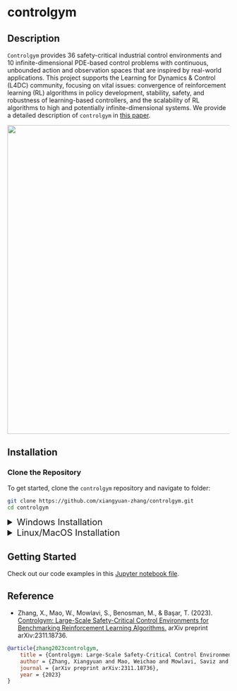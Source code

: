 # controlgym

## Description
`Controlgym` provides 36 safety-critical industrial control environments and 10 infinite-dimensional PDE-based control problems with continuous, unbounded action and observation spaces that are inspired by real-world applications. This project supports the Learning for Dynamics & Control (L4DC) community, focusing on vital issues: convergence of reinforcement learning (RL) algorithms in policy development, stability, safety, and robustness of learning-based controllers, and the scalability of RL algorithms to high and potentially infinite-dimensional systems. We provide a detailed description of `controlgym` in [this paper](https://arxiv.org/abs/2311.18736).

<p align="center">
  <img src="figures/gallery.jpeg" alt="" width="700px">
</p>



## Installation
### Clone the Repository
To get started, clone the `controlgym` repository and navigate to folder:

```bash
git clone https://github.com/xiangyuan-zhang/controlgym.git
cd controlgym
```


<details>
<summary style="font-size: 20px;">Windows Installation</summary>
    
```bash
# Step 1: create and activate a virtual environment (Optional)
# Example a: using venv
py -3.10 -m venv controlgym-env
.\controlgym-env\Scripts\activate.bat
# Example b: using conda
conda create -n controlgym-env python=3.10
conda activate controlgym-env

# Step 2: install pytorch with cuda (optional)
pip3 install --upgrade pip
pip3 install torch --index-url https://download.pytorch.org/whl/cu121Install the repository

# Step 3: install the controlgym repository
# Example a: using pip
pip3 install -e .
# Example b: using poetry
poetry install

# Step 4: deactivate the virtual environment (Optional)
# For venv
.\controlgym-env\Scripts\deactivate.bat
# For conda
conda deactivate
```
</details>

<details>
<summary style="font-size: 20px;">Linux/MacOS Installation</summary>

```bash
# Step 1: Create and activate a virtual environment (Optional)
# Example a: using venv
python3.10 -m venv controlgym-env
source controlgym-env/bin/activate
# Example b: using conda
conda create -n controlgym-env python=3.10
conda activate controlgym-env

# Step 2: Install the controlgym repository
# Example a: using pip
pip3 install -e .
# Example b: using poetry
poetry install

# Step 3: Deactivate the virtual environment (Optional)
# For venv
deactivate
# For conda
conda deactivate
```
</details>


## Getting Started
Check out our code examples in this [Jupyter notebook file](./examples.ipynb).

## Reference
- Zhang, X., Mao, W., Mowlavi, S., Benosman, M., & Başar, T. (2023). [Controlgym: Large-Scale Safety-Critical Control Environments for Benchmarking Reinforcement Learning Algorithms.](https://arxiv.org/abs/2311.18736) arXiv preprint arXiv:2311.18736.
  
```bibtex
@article{zhang2023controlgym,
    title = {Controlgym: Large-Scale Safety-Critical Control Environments for Benchmarking Reinforcement Learning Algorithms},
    author = {Zhang, Xiangyuan and Mao, Weichao and Mowlavi, Saviz and Benosman, Mouhacine and Ba{\c{s}}ar, Tamer},
    journal = {arXiv preprint arXiv:2311.18736},
    year = {2023}
}
```